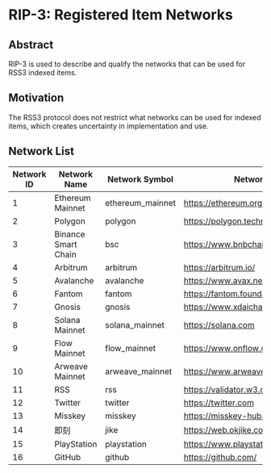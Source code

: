 # RIP-3: Registered Item Networks

## Abstract

RIP-3 is used to describe and qualify the networks that can be used for RSS3 indexed items.

## Motivation

The RSS3 protocol does not restrict what networks can be used for indexed items, which creates uncertainty in implementation and use.

## Network List

| Network ID | Network Name | Network Symbol | Network Website | Chain Explorer |
| -- | -- | -- | -- | -- |
| 1 | Ethereum Mainnet | ethereum_mainnet | <https://ethereum.org/> | <https://etherscan.io/> |
| 2 | Polygon | polygon | <https://polygon.technology/> | <https://polygonscan.com/> |
| 3 | Binance Smart Chain | bsc | <https://www.bnbchain.world/> | <https://bscscan.com/> |
| 4 | Arbitrum | arbitrum | <https://arbitrum.io/> | <https://arbiscan.io/> |
| 5 | Avalanche | avalanche | <https://www.avax.network/> | <https://explorer.avax.network/> |
| 6 | Fantom | fantom | <https://fantom.foundation/> | <https://explorer.fantom.network/> |
| 7 | Gnosis | gnosis | <https://www.xdaichain.com/> | <https://blockscout.com/xdai/mainnet/> |
| 8 | Solana Mainnet | solana_mainnet | <https://solana.com> | <https://solscan.io/> |
| 9 | Flow Mainnet | flow_mainnet | <https://www.onflow.org/> | <https://flowscan.org/> |
| 10 | Arweave Mainnet | arweave_mainnet | <https://www.arweave.org/> | <https://viewblock.io/arweave> |
| 11 | RSS | rss | <https://validator.w3.org/feed/docs/rss2.html> | N/A |
| 12 | Twitter | twitter | <https://twitter.com> | N/A |
| 13 | Misskey | misskey | <https://misskey-hub.net/> | N/A |
| 14 | 即刻 | jike | <https://web.okjike.com/> | N/A |
| 15 | PlayStation | playstation | <https://www.playstation.com/> | N/A |
| 16 | GitHub | github | <https://github.com/> | N/A |
